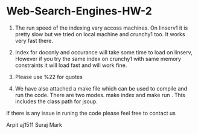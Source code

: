Web-Search-Engines-HW-2
=======================

1. The run speed of the indexing vary accoss machines. On linserv1 it is pretty slow but we tried on local machine and crunchy1 too. It works very fast there.

2. Index for doconly and occurance will take some time to load on linserv, However if you try the same index on crunchy1 with same memory constraints it will load fast and will work fine.

3. Please use %22 for quotes

4. We have also attached a make file which can be used to compile and run the code. There are two modes.
   make index and make run . This includes the class path  for jsoup.

If there is any issue in runing the code please feel free to contact us

Arpit aj1511
Suraj
Mark  

